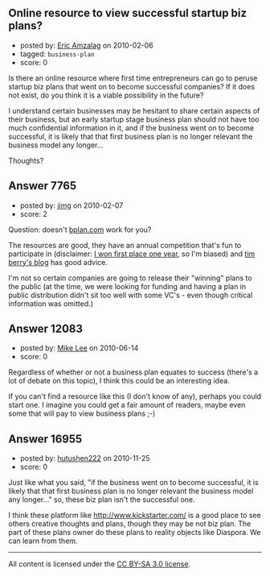 ## Online resource to view successful startup biz plans?

- posted by: [Eric Amzalag](https://stackexchange.com/users/-1/2302-eric-amzalag) on 2010-02-06
- tagged: `business-plan`
- score: 0

Is there an online resource where first time entrepreneurs can go to peruse startup biz plans that went on to become successful companies? If it does not exist, do you think it is a viable possibility in the future?

I understand certain businesses may be hesitant to share certain aspects of their business, but an early startup stage business plan should not have too much confidential information in it, and if the business went on to become successful, it is likely that that first business plan is no longer relevant the business model any longer...

Thoughts?


## Answer 7765

- posted by: [jimg](https://stackexchange.com/users/-1/2380-jimg) on 2010-02-07
- score: 2

<p>Question: doesn't <a href="http://bplan.com" rel="nofollow">bplan.com</a> work for you?</p>

<p>The resources are good, they have an annual competition that's fun to participate in (disclaimer: <a href="http://www.bplans.com/n/index.cfm?a=v&amp;n=82#fp" rel="nofollow">I won first place one year</a>, so I'm biased) and <a href="http://timberry.bplans.com/" rel="nofollow">tim berry's blog</a> has good advice.</p>

<p>I'm not so certain companies are going to release their "winning" plans to the public (at the time, we were looking for funding and having a plan in public distribution didn't sit too well with some VC's - even though critical information was omitted.) </p>



## Answer 12083

- posted by: [Mike Lee](https://stackexchange.com/users/-1/3589-mike-lee) on 2010-06-14
- score: 0

Regardless of whether or not a business plan equates to success (there's a lot of debate on this topic), I think this could be an interesting idea.

If you can't find a resource like this 
(I don't know of any), perhaps you could start one. I imagine you could get a fair amount of readers, maybe even some that will pay to view business plans ;-)


## Answer 16955

- posted by: [hutushen222](https://stackexchange.com/users/-1/5559-hutushen222) on 2010-11-25
- score: 0

Just like what you said, "if the business went on to become successful, it is likely that that first business plan is no longer relevant the business model any longer..." so, these biz plan isn't the successful one. 

I think these platform like http://www.kickstarter.com/ is a good place to see others creative thoughts and plans, though they may be not biz plan. The part of these plans owner do these plans to reality objects like Diaspora. We can learn from them.



---

All content is licensed under the [CC BY-SA 3.0 license](https://creativecommons.org/licenses/by-sa/3.0/).
